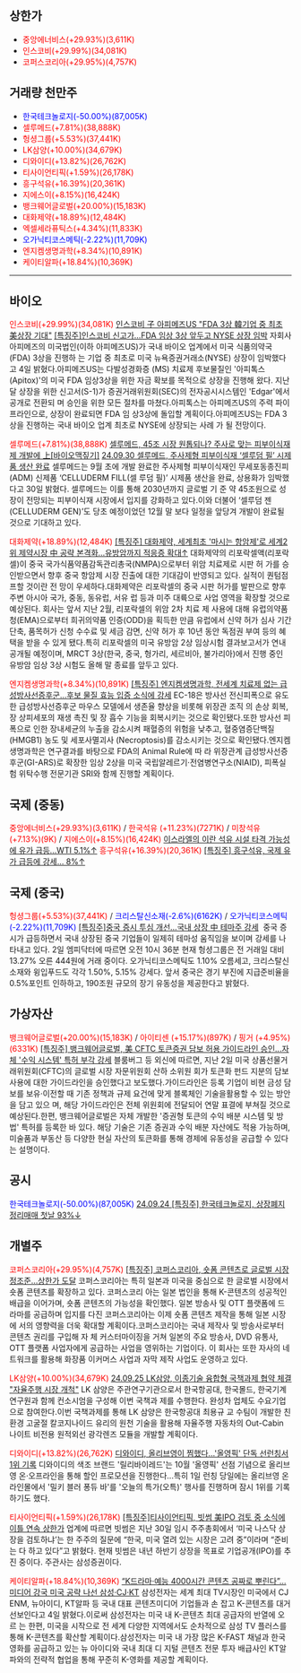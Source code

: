 ## 상한가
- <span style="color: red;">중앙에너비스(+29.93%)(3,611K)</span>
- <span style="color: red;">인스코비(+29.99%)(34,081K)</span>
- <span style="color: red;">코퍼스코리아(+29.95%)(4,757K)</span>
## 거래량 천만주
- <span style="color: blue;">한국테크놀로지(-50.00%)(87,005K)</span>
- <span style="color: red;">셀루메드(+7.81%)(38,888K)</span>
- <span style="color: red;">헝셩그룹(+5.53%)(37,441K)</span>
- <span style="color: red;">LK삼양(+10.00%)(34,679K)</span>
- <span style="color: red;">디와이디(+13.82%)(26,762K)</span>
- <span style="color: red;">티사이언티픽(+1.59%)(26,178K)</span>
- <span style="color: red;">흥구석유(+16.39%)(20,361K)</span>
- <span style="color: red;">지에스이(+8.15%)(16,424K)</span>
- <span style="color: red;">뱅크웨어글로벌(+20.00%)(15,183K)</span>
- <span style="color: red;">대화제약(+18.89%)(12,484K)</span>
- <span style="color: red;">엑셀세라퓨틱스(+4.34%)(11,833K)</span>
- <span style="color: blue;">오가닉티코스메틱(-2.22%)(11,709K)</span>
- <span style="color: red;">엔지켐생명과학(+8.34%)(10,891K)</span>
- <span style="color: red;">케이티알파(+18.84%)(10,369K)</span>

---

## 바이오
<span style="color: red;">인스코비(+29.99%)(34,081K)</span>
[인스코비 子 아피메즈US "FDA 3상 韓기업 중 최초 美상장 기대"](https://www.fnnews.com/news/202410040849551361)
[[특징주]인스코비 신고가…FDA 임상 3상 앞두고 NYSE 상장 임박](https://www.asiae.co.kr/article/feature/2024100413410492040)
자회사 아피메즈의 미국법인(이하 아피메즈US)가 국내 바이오 업계에서 미국 식품의약국(FDA) 3상을 진행하 는 기업 중 최초로 미국 뉴욕증권거래소(NYSE) 상장이 임박했다고 4일 밝혔다.아피메즈US는 다발성경화증 (MS) 치료제 후보물질인 '아피톡스(Apitox)'의 미국 FDA 임상3상을 위한 자금 확보를 목적으로 상장을 진행해 왔다. 지난달 상장을 위한 신고서(S-1)가 증권거래위원회(SEC)의 전자공시시스템인 'Edgar'에서 공개로 전환되 며 승인을 위한 모든 절차를 마쳤다.아피톡스는 아피메즈US의 주력 파이프라인으로, 상장이 완료되면 FDA 임 상3상에 돌입할 계획이다.아피메즈US는 FDA 3상을 진행하는 국내 바이오 업계 최초로 NYSE에 상장되는 사례 가 될 전망이다.

<span style="color: red;">셀루메드(+7.81%)(38,888K)</span>
[셀루메드, 45조 시장 원톱되나? 주사로 맞는 피부이식재제 개발에 上[바이오맥짚기]](https://www.edaily.co.kr/News/Read?newsId=02063126639049640)
[24.09.30 셀루메드, 주사제형 피부이식재 ‘셀루덤 필’ 시제품 생산 완료](https://www.edaily.co.kr/News/Read?newsId=01843366639025368&mediaCodeNo=257&OutLnkChk=Y)
셀루메드는 9월 초에 개발 완료한 주사제형 피부이식재인 무세포동종진피(ADM) 신제품 ‘CELLUDERM FILL(셀 루덤 필)’ 시제품 생산을 완료, 상용화가 임박했다고 30일 밝혔다. 셀루메드는 이를 통해 2030년까지 글로벌 기 준 약 45조원으로 성장이 전망되는 피부이식재 시장에서 입지를 강화하고 있다.이와 더불어 ‘셀루덤 젠 (CELLUDERM GEN)’도 당초 예정이었던 12월 말 보다 일정을 앞당겨 개발이 완료될 것으로 기대하고 있다.

<span style="color: red;">대화제약(+18.89%)(12,484K)</span>
[[특징주] 대화제약, 세계최초 '마시는 항암제'로 세계2위 제약시장 中 공략 본격화…유방암까지 적응증 확대↑](https://www.financialpost.co.kr/news/articleView.html?idxno=213844)
대화제약의 리포락셀액(리포락셀)이 중국 국가식품약품감독관리총국(NMPA)으로부터 위암 치료제로 시판 허 가를 승인받으면서 향후 중국 항암제 시장 진출에 대한 기대감이 반영되고 있다. 실적이 퀀텀점프할 것이란 전 망이 우세하다.대화제약은 리포락셀의 중국 시판 허가를 발판으로 향후 주변 아시아 국가, 중동, 동유럽, 서유 럽 등과 미주 대륙으로 사업 영역을 확장할 것으로 예상된다. 회사는 앞서 지난 2월, 리포락셀의 위암 2차 치료 제 사용에 대해 유럽의약품청(EMA)으로부터 희귀의약품 인증(ODD)을 획득한 만큼 유럽에서 신약 허가 심사 기간 단축, 품목허가 신청 수수료 및 세금 감면, 신약 허가 후 10년 동안 독점권 부여 등의 혜택을 받을 수 있게 됐다.특히 리포락셀의 미국 유방암 2상 임상시험 결과보고서가 연내 공개될 예정이며, MRCT 3상(한국, 중국, 헝가리, 세르비아, 불가리아)에서 진행 중인 유방암 임상 3상 시험도 올해 말 종료를 앞두고 있다.

<span style="color: red;">엔지켐생명과학(+8.34%)(10,891K)</span>
[[특징주] 엔지켐생명과학, 전세계 치료제 없는 급성방사선증후군...후보 물질 효능 입증 소식에 강세](https://www.etoday.co.kr/news/view/2406527)
EC-18은 방사선 전신피폭으로 유도한 급성방사선증후군 마우스 모델에서 생존율 향상을 비롯해 위장관 조직 의 손상 회복, 장 상피세포의 재생 촉진 및 장 흡수 기능을 회복시키는 것으로 확인됐다.또한 방사선 피폭으로 인한 장내세균의 누출을 감소시켜 패혈증의 위험을 낮추고, 혈중염증단백질(HMGB1) 농도 및 세포사멸괴사 (Necroptosis)를 감소시키는 것으로 확인됐다.엔지켐생명과학은 연구결과를 바탕으로 FDA의 Animal Rule에 따 라 위장관계 급성방사선증후군(GI-ARS)로 확장한 임상 2상을 미국 국립알레르기·전염병연구소(NIAID), 피폭실 험 위탁수행 전문기관 SRI와 함께 진행할 계획이다.

## 국제 (중동)
<span style="color: red;">중앙에너비스(+29.93%)(3,611K)</span>  / <span style="color:rgb(255, 0, 0)">한국석유 (+11.23%)(7271K)</span> / <span style="color:rgb(255, 0, 0)">미창석유 (+7.13%)(9K)</span> / <span style="color: red;">지에스이(+8.15%)(16,424K)</span>
[이스라엘의 이란 석유 시설 타격 가능성에 유가 급등…WTI 5.1%↑](https://www.newsis.com/view/NISX20241004_0002908001)
<span style="color: red;">흥구석유(+16.39%)(20,361K)</span>
[[특징주] 흥구석유, 국제 유가 급등에 강세… 8%↑](https://www.moneys.co.kr/article/2024100409363920980)

## 국제 (중국)
<span style="color: red;">헝셩그룹(+5.53%)(37,441K)</span> / <span style="color:rgb(0, 0, 255)">크리스탈신소재(-2.6%)(6162K)</span> / <span style="color: blue;">오가닉티코스메틱(-2.22%)(11,709K)</span>
[[특징주]중국 증시 투심 개선…국내 상장 中 테마주 강세](https://www.edaily.co.kr/News/Read?newsId=02430486639048984&mediaCodeNo=257)
 중국 증시가 급등하면서 국내 상장된 중국 기업들이 일제히 테마성 움직임을 보이며 강세를 나타내고 있다. 2일 엠피닥터에 따르면 오전 10시 36분 현재 헝셩그룹은 전 거래일 대비 13.27% 오른 444원에 거래 중이다. 오가닉티코스메틱도 1.10% 오름세고, 크리스탈신소재와 윙입푸드도 각각 1.50%, 5.15% 강세다. 앞서 중국은 경기 부진에 지급준비율을 0.5%포인트 인하하고, 190조원 규모의 장기 유동성을 제공한다고 밝혔다.

## 가상자산
<span style="color: red;">뱅크웨어글로벌(+20.00%)(15,183K)</span> / <span style="color:rgb(255, 0, 0)">아이티센 (+15.17%)(897K)</span> / <span style="color:rgb(255, 0, 0)">핑거 (+4.95%)(6331K)</span>
[[특징주] 뱅크웨어글로벌, 美 CFTC 토큰증권 담보 허용 가이드라인 승인...자체 '수익 시스템' 특허 부각 강세](https://www.etoday.co.kr/news/view/2406574)
블룸버그 등 외신에 따르면, 지난 2일 미국 상품선물거래위원회(CFTC)의 글로벌 시장 자문위원회 산하 소위원 회가 토큰화 펀드 지분의 담보사용에 대한 가이드라인을 승인했다고 보도했다.가이드라인은 등록 기업이 비현 금성 담보를 보유·이전할 때 기존 정책과 규제 요건에 맞게 블록체인 기술을활용할 수 있는 방안을 담고 있으 며, 해당 가이드라인은 전체 위원회에 전달되어 연말 표결에 부쳐질 것으로 예상된다.한편, 뱅크웨어글로벌은 자체 개발한 '증권형 토큰의 수익 배분 시스템 및 방법' 특허를 등록한 바 있다. 해당 기술은 기존 증권과 수익 배분 자산에도 적용 가능하며, 미술품과 부동산 등 다양한 현실 자산의 토큰화를 통해 경제에 유동성을 공급할 수 있다는 설명이다.
## 공시
<span style="color: blue;">한국테크놀로지(-50.00%)(87,005K)</span>
[24.09.24 [특징주] 한국테크놀로지, 상장폐지 정리매매 첫날 93%↓](https://m.edaily.co.kr/News/Read?newsId=01951606639023400&mediaCodeNo=257)
## 개별주
<span style="color: red;">코퍼스코리아(+29.95%)(4,757K)</span>
[[특징주] 코퍼스코리아, 숏폼 콘텐츠로 글로벌 시장 정조준…상한가 도달](https://www.widedaily.com/news/articleView.html?idxno=246801)
코퍼스코리아는 특히 일본과 미국을 중심으로 한 글로벌 시장에서 숏폼 콘텐츠를 확장하고 있다. 코퍼스코리 아는 일본 법인을 통해 K-콘텐츠의 성공적인 배급을 이어가며, 숏폼 콘텐츠의 가능성을 확인했다. 일본 방송사 및 OTT 플랫폼에 드라마를 공급하며 입지를 다진 코퍼스코리아는 이제 숏폼 콘텐츠 제작을 통해 일본 시장에 서의 영향력을 더욱 확대할 계획이다.코퍼스코리아는 국내 제작사 및 방송사로부터 콘텐츠 권리를 구입해 자 체 커스터마이징을 거쳐 일본의 주요 방송사, DVD 유통사, OTT 플랫폼 사업자에게 공급하는 사업을 영위하는 기업이다. 이 회사는 또한 자사의 네트워크를 활용해 화장품 이커머스 사업과 자막 제작 사업도 운영하고 있다.

<span style="color: red;">LK삼양(+10.00%)(34,679K)</span>
[24.09.25 LK삼양, 이종기술 융합형 국책과제 협약 체결 "자율주행 시장 개척"](https://www.newsprime.co.kr/news/article/?no=656047)
LK 삼양은 주관연구기관으로서 한국항공대, 한국몰드, 한국기계연구원과 함께 컨소시엄을 구성해 이번 국책과 제를 수행한다. 완성차 업체도 수요기업으로 참여한다.이번 국책과제를 통해 LK 삼양은 한국항공대 최용규 교 수팀이 개발한 친환경 고굴절 칼코지나이드 유리의 원천 기술을 활용해 자율주행 자동차의 Out-Cabin 나이트 비전용 원적외선 광각렌즈 모듈을 개발할 계획이다.

<span style="color: red;">디와이디(+13.82%)(26,762K)</span>
[디와이디, 올리브영이 찜했다…'올영픽' 단독 선런칭서 1위 기록](https://www.newsprime.co.kr/news/article/?no=657040)
디와이디의 색조 브랜드 '릴리바이레드'는 10월 '올영픽' 선점 기념으로 올리브영 온·오프라인을 통해 할인 프로모션을 진행한다...특히 1일 런칭 당일에는 올리브영 온라인몰에서 '밀키 블러 퐁듀 바'를 '오늘의 특가(오특)' 행사를 진행하며 잠시 1위를 기록하기도 했다.

<span style="color: red;">티사이언티픽(+1.59%)(26,178K)</span>
[[특징주]티사이언티픽, 빗썸 美IPO 검토 중 소식에 이틀 연속 상한가](https://www.asiae.co.kr/article/2024100409163872596)
업계에 따르면 빗썸은 지난 30일 임시 주주총회에서 ‘미국 나스닥 상장을 검토하냐’는 한 주주의 질문에 “한국, 미국 열려 있는 시장은 고려 중”이라며 “준비는 다 하고 있다”고 밝혔다. 현재 빗썸은 내년 하반기 상장을 목표로 기업공개(IPO)를 추진 중이다. 주관사는 삼성증권이다.

<span style="color: red;">케이티알파(+18.84%)(10,369K)</span>
[“K드라마·예능 4000시간 콘텐츠 공짜로 뿌린다”...미디어 강국 미국 공략 나선 삼성·CJ·KT](https://www.mk.co.kr/news/business/11131327)
삼성전자는 세계 최대 TV시장인 미국에서 CJ ENM, 뉴아이디, KT알파 등 국내 대표 콘텐츠미디어 기업들과 손 잡고 K-콘텐츠를 대거 선보인다고 4일 밝혔다.이로써 삼성전자는 미국 내 K-콘텐츠 최대 공급자의 반열에 오르 는 한편, 미국을 시작으로 전 세계 다양한 지역에서도 순차적으로 삼성 TV 플러스를 통해 K-콘텐츠를 확산할 계획이다.삼성전자는 미국 내 가장 많은 K-FAST 채널과 한국 영화를 공급하고 있는 뉴 아이디와 국내 최대 디 지털 콘텐츠 전문 투자 배급사인 KT알파와의 전략적 협업을 통해 꾸준히 K-영화를 제공할 계획이다.
